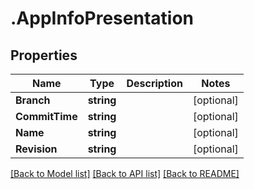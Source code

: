 # .AppInfoPresentation
## Properties

Name | Type | Description | Notes
------------ | ------------- | ------------- | -------------
**Branch** | **string** |  | [optional] 
**CommitTime** | **string** |  | [optional] 
**Name** | **string** |  | [optional] 
**Revision** | **string** |  | [optional] 

[[Back to Model list]](../README.md#documentation-for-models) [[Back to API list]](../README.md#documentation-for-api-endpoints) [[Back to README]](../README.md)

